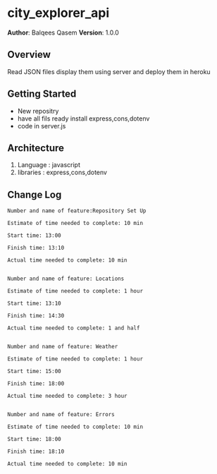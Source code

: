 # city_explorer_api
**Author**: Balqees Qasem
**Version**: 1.0.0 

## Overview
Read JSON files display them using server and deploy them in heroku 

## Getting Started

- New repositry
- have all fils ready install express,cons,dotenv 
- code in server.js 

## Architecture

   1. Language : javascript 
   2. libraries : express,cons,dotenv

## Change Log
    
    Number and name of feature:Repository Set Up

    Estimate of time needed to complete: 10 min

    Start time: 13:00 

    Finish time: 13:10

    Actual time needed to complete: 10 min 


    Number and name of feature: Locations

    Estimate of time needed to complete: 1 hour 

    Start time: 13:10

    Finish time: 14:30

    Actual time needed to complete: 1 and half 


    Number and name of feature: Weather

    Estimate of time needed to complete: 1 hour

    Start time: 15:00

    Finish time: 18:00 

    Actual time needed to complete: 3 hour


    Number and name of feature: Errors

    Estimate of time needed to complete: 10 min

    Start time: 18:00

    Finish time: 18:10

    Actual time needed to complete: 10 min